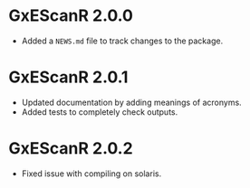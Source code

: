 # GxEScanR 2.0.0

* Added a `NEWS.md` file to track changes to the package.

# GxEScanR 2.0.1

* Updated documentation by adding meanings of acronyms.
* Added tests to completely check outputs.

# GxEScanR 2.0.2

* Fixed issue with compiling on solaris.

